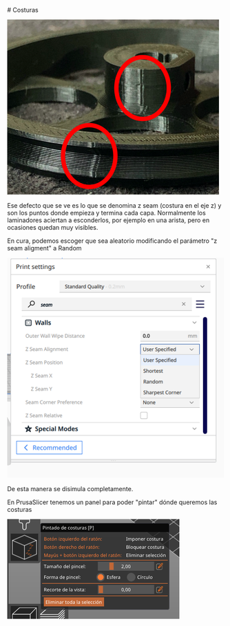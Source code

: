 # Costuras

![](./images/costuras.png)

Ese defecto que se ve es lo que se denomina z seam (costura en el eje z) y son los puntos donde empieza y termina cada capa. Normalmente los laminadores aciertan a esconderlos, por ejemplo en una arista, pero en ocasiones quedan muy visibles.

En cura, podemos escoger que sea aleatorio modificando el parámetro "z seam aligment" a Random 

![](./images/costuras-cura.png)

De esta manera se disimula completamente.

En PrusaSlicer tenemos un panel para poder "pintar" dónde queremos las costuras

![](./images/costuras-prusa.png)

